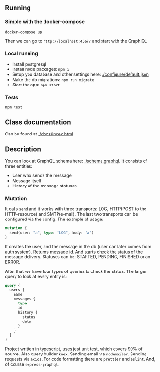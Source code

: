 ## Running

### Simple with the docker-compose
```
docker-compose up
```
Then we can go to `http://localhost:4567/` and start with the GraphiQL 

### Local running
* Install postgresql
* Install node packages: `npm i`
* Setup you database and other settings here: [./configure/default.json](./configure/default.json)
* Make the db migrations: `npm run migrate`
* Start the app: `npm start`

### Tests
`npm test`

## Class documentation
Can be found at [./docs/index.html](https://agsh.github.io/sewan/)

## Description
You can look at GraphQL schema here: [./schema.graphql](./schema.graphql). It consists of three entities:
* User who sends the message
* Message itself
* History of the message statuses

### Mutation
It calls `send` and it works with three transports: LOG, HTTP(POST to the HTTP-resource) and SMTP(e-mail).
The last two transports can be configured via the config. The example of usage:
```graphql
mutation {
  send(user: "a", type: "LOG", body: "a")
}
```
It creates the user, and the message in the db (user can later comes from auth system). Returns message id.
And starts check the status of the message delivery. Statuses can be: STARTED, PENDING, FINISHED or an ERROR.

After that we have four types of queries to check the status. The larger query to look at every entity is:
```graphql
query {
  users {
    name
    messages {
      type
      id
      history {
        status
        date
      }
    }
  }
}
```

Project written in typescript, uses jest unit test, which covers 99% of source. Also query builder `knex`. 
Sending email via `nodemailer`. Sending requests via `axios`.
For code formatting there are `prettier` and `eslint`.
And, of course `express-graphql`.
